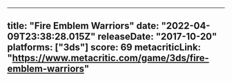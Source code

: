 
---
title: "Fire Emblem Warriors"
date: "2022-04-09T23:38:28.015Z"
releaseDate: "2017-10-20"
platforms: ["3ds"]
score: 69
metacriticLink: "https://www.metacritic.com/game/3ds/fire-emblem-warriors"
---
